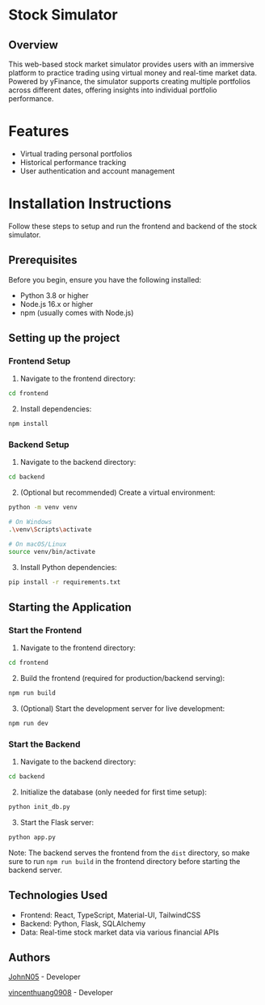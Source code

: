 # Stock Simulator

## Overview
This web-based stock market simulator provides users with an immersive platform to practice trading using virtual money and real-time market data. Powered by yFinance, the simulator supports creating multiple portfolios across different dates, offering insights into individual portfolio performance.

# Features
- Virtual trading personal portfolios
- Historical performance tracking
- User authentication and account management

# Installation Instructions
Follow these steps to setup and run the frontend and backend of the stock simulator.

## Prerequisites

Before you begin, ensure you have the following installed:
- Python 3.8 or higher
- Node.js 16.x or higher
- npm (usually comes with Node.js)

## Setting up the project

### Frontend Setup
1. Navigate to the frontend directory:
```bash
cd frontend
```

2. Install dependencies:
```bash
npm install
```

### Backend Setup
1. Navigate to the backend directory:
```bash
cd backend
```

2. (Optional but recommended) Create a virtual environment:
```bash
python -m venv venv

# On Windows
.\venv\Scripts\activate

# On macOS/Linux
source venv/bin/activate
```

3. Install Python dependencies:
```bash
pip install -r requirements.txt
```

## Starting the Application

### Start the Frontend
1. Navigate to the frontend directory:
```bash
cd frontend
```

2. Build the frontend (required for production/backend serving):
```bash
npm run build
```

3. (Optional) Start the development server for live development:
```bash
npm run dev
```

### Start the Backend
1. Navigate to the backend directory:
```bash
cd backend
```

2. Initialize the database (only needed for first time setup):
```bash
python init_db.py
```

3. Start the Flask server:
```bash
python app.py
```

Note: The backend serves the frontend from the `dist` directory, so make sure to run `npm run build` in the frontend directory before starting the backend server.

## Technologies Used
- Frontend: React, TypeScript, Material-UI, TailwindCSS
- Backend: Python, Flask, SQLAlchemy
- Data: Real-time stock market data via various financial APIs

## Authors

[JohnN05](https://github.com/JohnN05) - Developer

[vincenthuang0908](https://github.com/vincenthuang0908) - Developer

